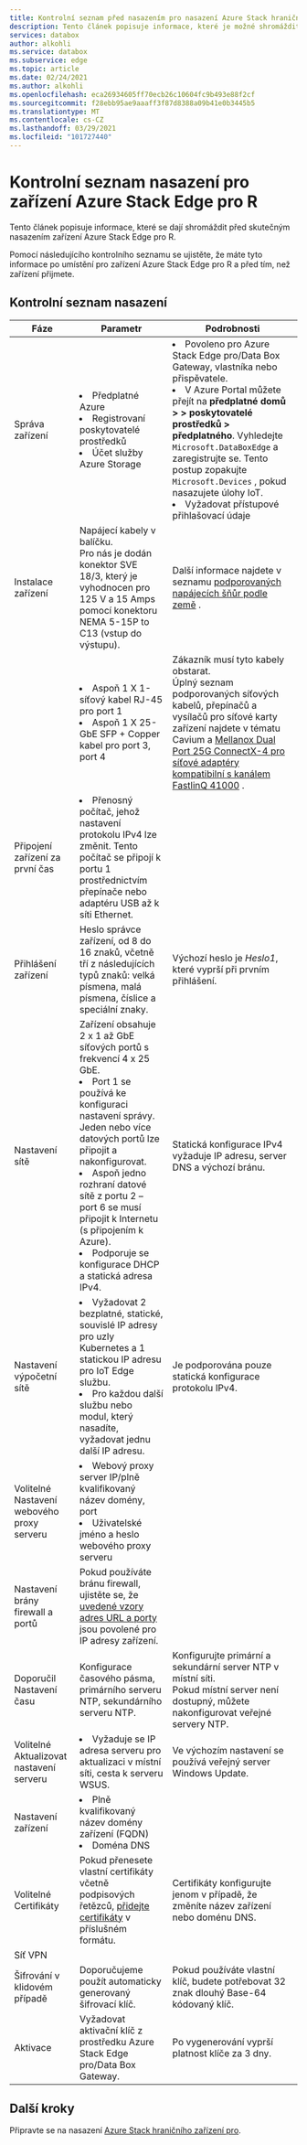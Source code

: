 ```yaml
---
title: Kontrolní seznam před nasazením pro nasazení Azure Stack hraničního zařízení pro R | Microsoft Docs
description: Tento článek popisuje informace, které je možné shromáždit před nasazením zařízení Azure Stack Edge pro R.
services: databox
author: alkohli
ms.service: databox
ms.subservice: edge
ms.topic: article
ms.date: 02/24/2021
ms.author: alkohli
ms.openlocfilehash: eca26934605ff70ecb26c10604fc9b493e88f2cf
ms.sourcegitcommit: f28ebb95ae9aaaff3f87d8388a09b41e0b3445b5
ms.translationtype: MT
ms.contentlocale: cs-CZ
ms.lasthandoff: 03/29/2021
ms.locfileid: "101727440"
---
```

# <a name="deployment-checklist-for-your-azure-stack-edge-pro-r-device"></a>Kontrolní seznam nasazení pro zařízení Azure Stack Edge pro R  

Tento článek popisuje informace, které se dají shromáždit před skutečným nasazením zařízení Azure Stack Edge pro R. 

Pomocí následujícího kontrolního seznamu se ujistěte, že máte tyto informace po umístění pro zařízení Azure Stack Edge pro R a před tím, než zařízení přijmete. 

## <a name="deployment-checklist"></a>Kontrolní seznam nasazení 

| Fáze                             | Parametr                                                                                                                                                                                                                           | Podrobnosti                                                                                                           |
|-----------------------------------|-------------------------------------------------------------------------------------------------------------------------------------------------------------------------------------------------------------------------------------|-------------------------------------------------------------------------------------------------------------------|
| Správa zařízení               | <li>Předplatné Azure</li><li>Registrovaní poskytovatelé prostředků</li><li>Účet služby Azure Storage</li>|<li>Povoleno pro Azure Stack Edge pro/Data Box Gateway, vlastníka nebo přispěvatele.</li><li>V Azure Portal můžete přejít na **předplatné domů > > poskytovatelé prostředků > předplatného**. Vyhledejte `Microsoft.DataBoxEdge` a zaregistrujte se. Tento postup zopakujte `Microsoft.Devices` , pokud nasazujete úlohy IoT.</li><li>Vyžadovat přístupové přihlašovací údaje</li> |
| Instalace zařízení               | Napájecí kabely v balíčku. <br>Pro nás je dodán konektor SVE 18/3, který je vyhodnocen pro 125 V a 15 Amps pomocí konektoru NEMA 5-15P to C13 (vstup do výstupu). | Další informace najdete v seznamu [podporovaných napájecích šňůr podle země](azure-stack-edge-technical-specifications-power-cords-regional.md) .  |
|                                   | <li>Aspoň 1 X 1-síťový kabel RJ-45 pro port 1  </li><li> Aspoň 1 X 25-GbE SFP + Copper kabel pro port 3, port 4</li>| Zákazník musí tyto kabely obstarat.<br>Úplný seznam podporovaných síťových kabelů, přepínačů a vysílačů pro síťové karty zařízení najdete v tématu Cavium a [Mellanox Dual Port 25G ConnectX-4 pro síťové adaptéry kompatibilní s kanálem](https://docs.mellanox.com/display/ConnectX4LxFirmwarev14271016/Firmware+Compatible+Products) [FastlinQ 41000](https://www.marvell.com/documents/xalflardzafh32cfvi0z/) .| 
| Připojení zařízení za první čas      | <li>Přenosný počítač, jehož nastavení protokolu IPv4 lze změnit. Tento počítač se připojí k portu 1 prostřednictvím přepínače nebo adaptéru USB až k síti Ethernet.  </li><!--<li> A minimum of 1 GbE switch must be used for the device once the initial setup is complete. The local web UI will not be accessible if the connected switch is not at least 1 Gbe.</li>-->|   |
| Přihlášení zařízení                      | Heslo správce zařízení, od 8 do 16 znaků, včetně tří z následujících typů znaků: velká písmena, malá písmena, číslice a speciální znaky.                                            | Výchozí heslo je *Heslo1*, které vyprší při prvním přihlášení.                                                     |
| Nastavení sítě                  | Zařízení obsahuje 2 x 1 až GbE síťových portů s frekvencí 4 x 25 GbE. <li>Port 1 se používá ke konfiguraci nastavení správy. Jeden nebo více datových portů lze připojit a nakonfigurovat. </li><li> Aspoň jedno rozhraní datové sítě z portu 2 – port 6 se musí připojit k Internetu (s připojením k Azure).</li><li> Podporuje se konfigurace DHCP a statická adresa IPv4. | Statická konfigurace IPv4 vyžaduje IP adresu, server DNS a výchozí bránu.   |
| Nastavení výpočetní sítě     | <li>Vyžadovat 2 bezplatné, statické, souvislé IP adresy pro uzly Kubernetes a 1 statickou IP adresu pro IoT Edge službu.</li><li>Pro každou další službu nebo modul, který nasadíte, vyžadovat jednu další IP adresu.</li>| Je podporována pouze statická konfigurace protokolu IPv4.|
| Volitelné Nastavení webového proxy serveru     | <li>Webový proxy server IP/plně kvalifikovaný název domény, port </li><li>Uživatelské jméno a heslo webového proxy serveru</li> |  |
| Nastavení brány firewall a portů        | Pokud používáte bránu firewall, ujistěte se, že [uvedené vzory adres URL a porty](azure-stack-edge-system-requirements.md#networking-port-requirements) jsou povolené pro IP adresy zařízení. |  |
| Doporučil Nastavení času       | Konfigurace časového pásma, primárního serveru NTP, sekundárního serveru NTP. | Konfigurujte primární a sekundární server NTP v místní síti.<br>Pokud místní server není dostupný, můžete nakonfigurovat veřejné servery NTP.                                                    |
| Volitelné Aktualizovat nastavení serveru | <li>Vyžaduje se IP adresa serveru pro aktualizaci v místní síti, cesta k serveru WSUS. </li> | Ve výchozím nastavení se používá veřejný server Windows Update.|
| Nastavení zařízení | <li>Plně kvalifikovaný název domény zařízení (FQDN) </li><li>Doména DNS</li> | |
| Volitelné Certifikáty  | Pokud přenesete vlastní certifikáty včetně podpisových řetězců, [přidejte certifikáty](azure-stack-edge-pro-r-deploy-configure-certificates-vpn-encryption.md#bring-your-own-certificates) v příslušném formátu.| Certifikáty konfigurujte jenom v případě, že změníte název zařízení nebo doménu DNS. |
| Síť VPN  | <!--Need VPN certificate, VPN gateway, firewall setup in Azure,  passphrase and region info VPN scripts. -->   | |
| Šifrování v klidovém případě  | Doporučujeme použít automaticky generovaný šifrovací klíč.   |Pokud používáte vlastní klíč, budete potřebovat 32 znak dlouhý Base-64 kódovaný klíč.  |
| Aktivace  | Vyžadovat aktivační klíč z prostředku Azure Stack Edge pro/Data Box Gateway.    | Po vygenerování vyprší platnost klíče za 3 dny. |

<!--
| (Optional) MAC Address            | If MAC address needs to be approved, get the address of the connected port from local UI of the device. |                                                                                                                   |
| (Optional) Network switch port    | Device hosts Hyper-V VMs for compute. Some network switch port configurations don’t accommodate these setups by default.                                                                                                        |                                                                                                                   |-->


## <a name="next-steps"></a>Další kroky

Připravte se na nasazení [Azure Stack hraničního zařízení pro](azure-stack-edge-pro-r-deploy-prep.md).
